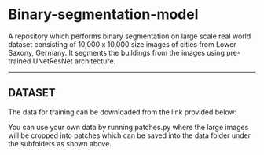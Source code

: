 # Binary-segmentation-model
A repository which performs binary segmentation on large scale real world dataset consisting of 10,000 x 10,000 size images of cities from Lower Saxony, Germany. It segments the buildings from the images using pre-trained UNetResNet architecture.

---------------------------------------------------------------------------------------------------------------------------------------------------------------------------------
DATASET
---------------------------------------------------------------------------------------------------------------------------------------------------------------------------------
The data for training can be downloaded from the link provided below:

You can use your own data by running patches.py where the large images will be cropped into patches which can be saved into the data folder under the subfolders as shown above.

